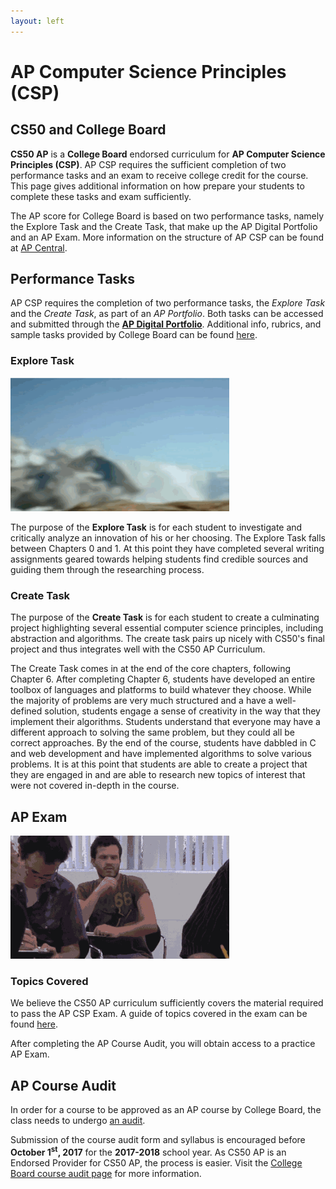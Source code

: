 ```yaml
---
layout: left
---
```


# AP Computer Science Principles (CSP)

## CS50 and College Board
**CS50 AP** is a **College Board** endorsed curriculum for **AP Computer Science Principles (CSP)**. AP CSP requires the sufficient completion of two performance tasks and an exam to receive college credit for the course. This page gives additional information on how prepare your students to complete these tasks and exam sufficiently.

The AP score for College Board is based on two performance tasks, namely the Explore Task and the Create Task, that make up the AP Digital Portfolio and an AP Exam. More information on the structure of AP CSP can be found at [AP Central](http://apcentral.collegeboard.com/apc/public/exam/exam_information/231726.html).

## Performance Tasks
AP CSP requires the completion of two performance tasks, the *Explore Task* and the *Create Task*, as part of an *AP Portfolio*. Both tasks can be accessed and submitted through the [**AP Digital Portfolio**](https://account.collegeboard.org/login/login?appId=295&DURL=https%3A%2F%2Fdigitalportfolio.collegeboard.org%2F%23instruction). Additional info, rubrics, and sample tasks provided by College Board can be found [here](http://apcentral.collegeboard.com/apc/public/exam/exam_information/231726.html).

### Explore Task

<img src="explore.gif" alt="explore" width="350">

The purpose of the **Explore Task** is for each student to investigate and critically analyze an innovation of his or her choosing. The Explore Task falls between Chapters 0 and 1. At this point they have completed several writing assignments geared towards helping students find credible sources and guiding them through the researching process.

### Create Task

The purpose of the **Create Task** is for each student to create a culminating project highlighting several essential computer science principles, including abstraction and algorithms. The create task pairs up nicely with CS50's final project and thus integrates well with the CS50 AP Curriculum.

The Create Task comes in at the end of the core chapters, following Chapter 6. After completing Chapter 6, students have developed an entire toolbox of languages and platforms to build whatever they choose. While the majority of problems are very much structured and a have a well-defined solution, students engage a sense of creativity in the way that they implement their algorithms. Students understand that everyone may have a different approach to solving the same problem, but they could all be correct approaches. By the end of the course, students have dabbled in C and web development and have implemented algorithms to solve various problems. It is at this point that students are able to create a project that they are engaged in and are able to research new topics of interest that were not covered in-depth in the course.

## AP Exam

<img src="test.gif" alt="test" width="350">

### Topics Covered

We believe the CS50 AP curriculum sufficiently covers the material required to pass the AP CSP Exam. A guide of topics covered in the exam can be found [here](http://apcentral.collegeboard.com/apc/public/exam/exam_information/231726.html).

After completing the AP Course Audit, you will obtain access to a practice AP Exam.

## AP Course Audit

In order for a course to be approved as an AP course by College Board, the class needs to undergo [an audit](collegeboard).

<!-- Be sure to replace the date here -->
Submission of the course audit form and syllabus is encouraged before **October 1<sup>st</sup>, 2017** for the **2017-2018** school year. As CS50 AP is an Endorsed Provider for CS50 AP, the process is easier. Visit the [College Board course audit page](http://www.collegeboard.com/html/apcourseaudit/courses/ap_computer_science_principles.html) for more information.
